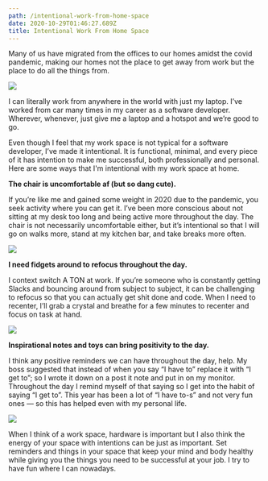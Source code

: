 ```yaml
---
path: /intentional-work-from-home-space
date: 2020-10-29T01:46:27.689Z
title: Intentional Work From Home Space
---
```

Many of us have migrated from the offices to our homes amidst the covid pandemic, making our homes not the place to get away from work but the place to do all the things from.

![](assets/IMG-8071.jpg)

I can literally work from anywhere in the world with just my laptop. I’ve worked from car many times in my career as a software developer. Wherever, whenever, just give me a laptop and a hotspot and we’re good to go.

Even though I feel that my work space is not typical for a software developer, I’ve made it intentional. It is functional, minimal, and every piece of it has intention to make me successful, both professionally and personal. Here are some ways that I'm intentional with my work space at home.

**The chair is uncomfortable af (but so dang cute).**

If you’re like me and gained some weight in 2020 due to the pandemic, you seek activity where you can get it. I’ve been more conscious about not sitting at my desk too long and being active more throughout the day. The chair is not necessarily uncomfortable either, but it’s intentional so that I will go on walks more, stand at my kitchen bar, and take breaks more often.

![](assets/IMG-8075.jpg)

**I need fidgets around to refocus throughout the day.**

I context switch A TON at work. If you’re someone who is constantly getting Slacks and bouncing around from subject to subject, it can be challenging to refocus so that you can actually get shit done and code. When I need to recenter, I’ll grab a crystal and breathe for a few minutes to recenter and focus on task at hand.

![](assets/IMG-8073.jpg)

**Inspirational notes and toys can bring positivity to the day.**

I think any positive reminders we can have throughout the day, help. My boss suggested that instead of when you say “I have to” replace it with “I get to”; so I wrote it down on a post it note and put in on my monitor. Throughout the day I remind myself of that saying so I get into the habit of saying “I get to”. This year has been a lot of “I have to-s” and not very fun ones — so this has helped even with my personal life.

![](assets/IMG-8072.jpg)

When I think of a work space, hardware is important but I also think the energy of your space with intentions can be just as important. Set reminders and things in your space that keep your mind and body healthy while giving you the things you need to be successful at your job. I try to have fun where I can nowadays.
